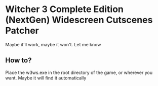 # Witcher 3 Complete Edition (NextGen) Widescreen Cutscenes Patcher
Maybe it'll work, maybe it won't. Let me know

## How to?
Place the w3ws.exe in the root directory of the game, or wherever you want. Maybe it will find it automatically